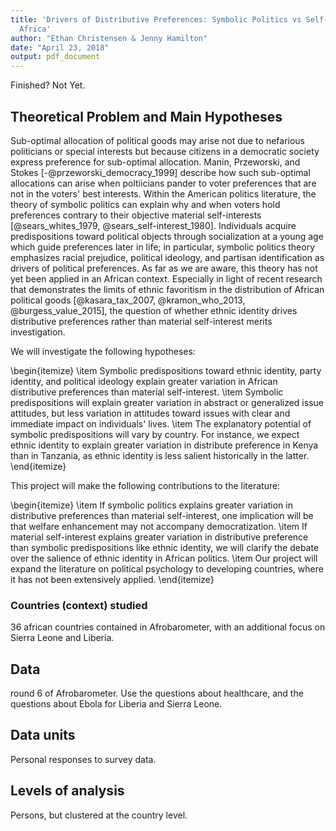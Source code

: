 ```yaml
---
title: 'Drivers of Distributive Preferences: Symbolic Politics vs Self-Interest in
  Africa'
author: "Ethan Christensen & Jenny Hamilton"
date: "April 23, 2018"
output: pdf_document
---
```


Finished? Not Yet.

## Theoretical Problem and Main Hypotheses

Sub-optimal allocation of political goods may arise not due to nefarious politicians or special interests but because citizens in a democratic society express preference for sub-optimal allocation. Manin, Przeworski, and Stokes [-@przeworski_democracy_1999] describe how such sub-optimal allocations can arise when poltiicians pander to voter preferences that are not in the voters' best interests. Within the American politics literature, the theory of symbolic politics can explain why and when voters hold preferences contrary to their objective material self-interests [@sears_whites_1979, @sears_self-interest_1980]. Individuals acquire predispositions toward political objects through socialization at a young age which guide preferences later in life; in particular, symbolic politics theory emphasizes racial prejudice, political ideology, and partisan identification as drivers of political preferences. As far as we are aware, this theory has not yet been applied in an African context. Especially in light of recent research that demonstrates the limits of ethnic favoritism in the distribution of African political goods [@kasara_tax_2007, @kramon_who_2013, @burgess_value_2015], the question of whether ethnic identity drives distributive preferences rather than material self-interest merits investigation.

We will investigate the following hypotheses:

\begin{itemize}
\item Symbolic predispositions toward ethnic identity, party identity, and political ideology explain greater variation in African distributive preferences than material self-interest.
\item Symbolic predispositions will explain greater variation in abstract or generalized issue attitudes, but less variation in attitudes toward issues with clear and immediate impact on individuals' lives.
\item The explanatory potential of symbolic predispositions will vary by country. For instance, we expect ethnic identity to explain greater variation in distribute preference in Kenya than in Tanzania, as ethnic identity is less salient historically in the latter.
\end{itemize}

This project will make the following contributions to the literature:

\begin{itemize}
\item If symbolic politics explains greater variation in distributive preferences than material self-interest, one implication will be that welfare enhancement may not accompany democratization.
\item If material self-interest explains greater variation in distributive preference than symbolic predispositions like ethnic identity, we will clarify the debate over the salience of ethnic identity in African politics.
\item Our project will expand the literature on political psychology to developing countries, where it has not been extensively applied.
\end{itemize}


### Countries (context) studied
36 african countries contained in Afrobarometer, with an additional focus on Sierra Leone and Liberia.
## Data
round 6 of Afrobarometer. Use the questions about healthcare, and the questions about Ebola for Liberia and Sierra Leone. 
## Data units
Personal responses to survey data.
## Levels of analysis
Persons, but clustered at the country level.


